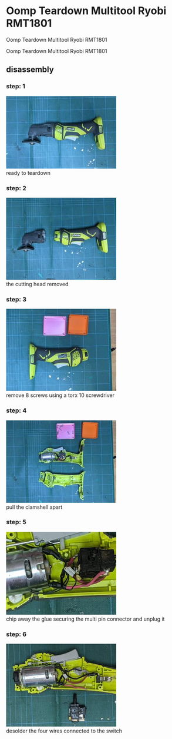 # Oomp Teardown Multitool Ryobi RMT1801
Oomp Teardown Multitool Ryobi RMT1801

Oomp Teardown Multitool Ryobi RMT1801  


## disassembly
### step: 1
[![](images/disassembly_1_300.jpg)](images/disassembly_1.jpg)  
ready to teardown
### step: 2
[![](images/disassembly_2_300.jpg)](images/disassembly_2.jpg)  
the cutting head removed
### step: 3
[![](images/disassembly_3_300.jpg)](images/disassembly_3.jpg)  
remove 8 screws using a torx 10 screwdriver
### step: 4
[![](images/disassembly_4_300.jpg)](images/disassembly_4.jpg)  
pull the clamshell apart
### step: 5
[![](images/disassembly_5_300.jpg)](images/disassembly_5.jpg)  
chip away the glue securing the multi pin connector and unplug it
### step: 6
[![](images/disassembly_6_300.jpg)](images/disassembly_6.jpg)  
desolder the four wires connected to the switch









